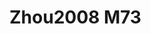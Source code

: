 <a name="material" />

# Zhou2008 M73
<script type="application/ld+json">
  {
    "@context": "https://schema.org/",
    "@type": "ChemicalSubstance",
    "http://purl.org/dc/terms/conformsTo":
      {
        "@type": "CreativeWork",
        "@id": "https://bioschemas.org/profiles/ChemicalSubstance/0.4-RELEASE/"
      },
    "@id": "https://egonw.github.io/nanowiki/nanowiki285.html#material",
    "name": "Zhou2008 M73",
    "sameAs: "http://127.0.0.1/mediawiki/index.php/Special:URIResolver/Zhou2008_M73"
  }
</script>

